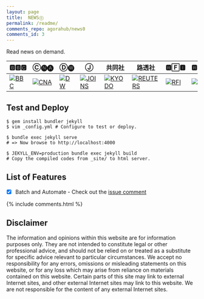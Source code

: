 ```yaml
---
layout: page
title:  NEWS⓪
permalink: /readme/
comments_repo: agorahub/news0
comments_id: 3
---
```


Read news on demand.

| 🅱🅱🅲 | Ⓒ🅝🅐 | Ⓓ🅦 | Ⓙ | 共同社 | 路透社 | 🆁🄵🅸 | 🆁🆃🄷🄺 |
| -- | -- | -- | -- | -- | -- | -- | -- |
| [![BBC](https://raw.githubusercontent.com/agorahub/news0/main/img/portfolio/bbc.png)](https://www.bbc.com/zhongwen/simp) | [![CNA](https://raw.githubusercontent.com/agorahub/news0/main/img/portfolio/cna.png)](https://www.cna.com.tw) | [![DW](https://raw.githubusercontent.com/agorahub/news0/main/img/portfolio/dw.png)](https://www.dw.com/zh) | [![JOINS](https://raw.githubusercontent.com/agorahub/news0/main/img/portfolio/joins.png)](https://chinese.joins.com) | [![KYODO](https://raw.githubusercontent.com/agorahub/news0/main/img/portfolio/kyodo.png)](https://china.kyodonews.net) | [![REUTERS](https://raw.githubusercontent.com/agorahub/news0/main/img/portfolio/reuters.png)](https://cn.reuters.com) | [![RFI](https://raw.githubusercontent.com/agorahub/news0/main/img/portfolio/rfi.png)](https://www.rfi.fr/cn/) | [![RTHK](https://raw.githubusercontent.com/agorahub/news0/main/img/portfolio/rthk.png)](https://news.rthk.hk/rthk/ch/) |

## Test and Deploy

```
$ gem install bundler jekyll 
$ vim _config.yml # Configure to test or deploy.

$ bundle exec jekyll serve
# => Now browse to http://localhost:4000

$ JEKYLL_ENV=production bundle exec jekyll build
# Copy the compiled codes from _site/ to html server.
```

## List of Features

- [x] Batch and Automate - Check out the [issue comment](https://github.com/agorahub/news0/issues/1#issuecomment-597540617)

{% include comments.html %}

## Disclaimer

The information and opinions within this website are for information purposes only. They are not intended to constitute legal or other professional advice, and should not be relied on or treated as a substitute for specific advice relevant to particular circumstances. We accept no responsibility for any errors, omissions or misleading statements on this website, or for any loss which may arise from reliance on materials contained on this website. Certain parts of this site may link to external Internet sites, and other external Internet sites may link to this website. We are not responsible for the content of any external Internet sites.

